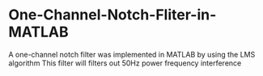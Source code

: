 # One-Channel-Notch-Fliter-in-MATLAB
A one-channel notch filter was implemented in MATLAB by using the LMS algorithm
This filter will filters out 50Hz power frequency interference
